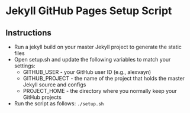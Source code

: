 # Jekyll GitHub Pages Setup Script

## Instructions
* Run a jekyll build on your master Jekyll project to generate the static files
* Open setup.sh and update the following variables to match your settings:
    * GITHUB_USER - your GitHub user ID (e.g., alexvayn)
    * GITHUB_PROJECT - the name of the project that holds the master Jekyll source and configs
    * PROJECT_HOME - the directory where you normally keep your GitHub projects
* Run the script as follows: `./setup.sh`
